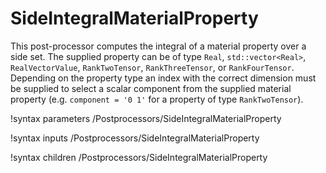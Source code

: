 # SideIntegralMaterialProperty

This post-processor computes the integral of a material property over a side set.
The supplied property can be of type `Real`, `std::vector<Real>`,
`RealVectorValue`, `RankTwoTensor`, `RankThreeTensor`, or `RankFourTensor`.
Depending on the property type an index with the correct dimension must be
supplied to select a scalar component from the supplied material property (e.g.
`component = '0 1'` for a property of type `RankTwoTensor`).

!syntax parameters /Postprocessors/SideIntegralMaterialProperty

!syntax inputs /Postprocessors/SideIntegralMaterialProperty

!syntax children /Postprocessors/SideIntegralMaterialProperty
